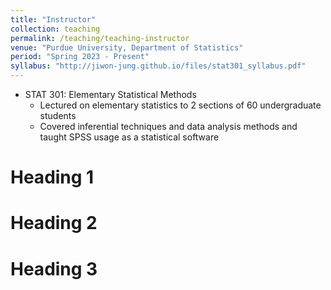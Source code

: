 ```yaml
---
title: "Instructor"
collection: teaching
permalink: /teaching/teaching-instructor
venue: "Purdue University, Department of Statistics"  
period: "Spring 2023 - Present" 
syllabus: "http://jiwon-jung.github.io/files/stat301_syllabus.pdf"
---
```


* STAT 301: Elementary Statistical Methods
  * Lectured on elementary statistics to 2 sections of 60 undergraduate students
  * Covered inferential techniques and data analysis methods and taught SPSS usage as a statistical software


Heading 1
======

Heading 2
======

Heading 3
======
